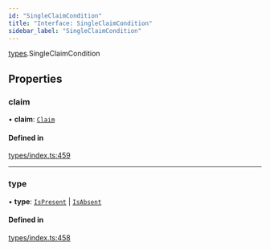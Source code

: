 ```yaml
---
id: "SingleClaimCondition"
title: "Interface: SingleClaimCondition"
sidebar_label: "SingleClaimCondition"
---
```


[types](../../../modules/Types/Types.md).SingleClaimCondition

## Properties

### claim

• **claim**: [`Claim`](../../../modules/Types/Types.md#claim)

#### Defined in

[types/index.ts:459](https://github.com/PolymeshAssociation/polymesh-sdk/blob/95e180d28/src/types/index.ts#L459)

___

### type

• **type**: [`IsPresent`](../../../enums/Types/ConditionType/ConditionType.md#ispresent) \| [`IsAbsent`](../../../enums/Types/ConditionType/ConditionType.md#isabsent)

#### Defined in

[types/index.ts:458](https://github.com/PolymeshAssociation/polymesh-sdk/blob/95e180d28/src/types/index.ts#L458)
